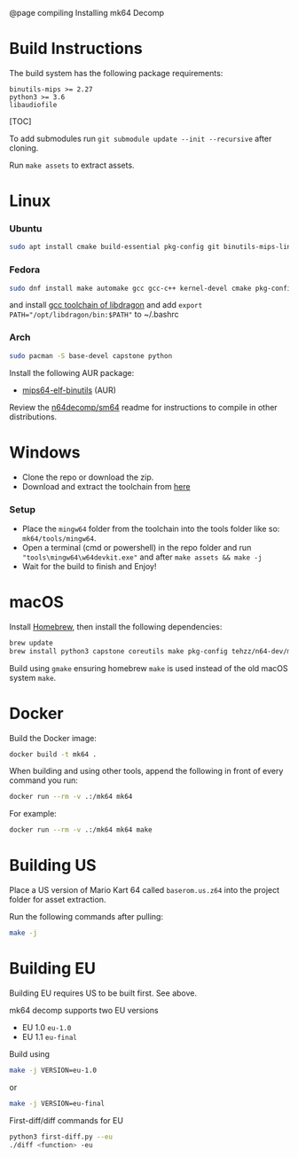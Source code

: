 @page compiling Installing mk64 Decomp
# Build Instructions
The build system has the following package requirements:

    binutils-mips >= 2.27
    python3 >= 3.6
    libaudiofile

[TOC]

To add submodules run `git submodule update --init --recursive` after cloning.

Run `make assets` to extract assets.

# Linux

### Ubuntu

```bash
sudo apt install cmake build-essential pkg-config git binutils-mips-linux-gnu python3 zlib1g-dev libaudiofile-dev libcapstone-dev
```

### Fedora

```bash
sudo dnf install make automake gcc gcc-c++ kernel-devel cmake pkg-config git python3 zlib-devel audiofile-devel capstone
```
and install [gcc toolchain of libdragon](https://github.com/DragonMinded/libdragon/releases/tag/toolchain-continuous-prerelease) and add `export PATH="/opt/libdragon/bin:$PATH"` to ~/.bashrc

### Arch

```bash
sudo pacman -S base-devel capstone python
```
Install the following AUR package:
* [mips64-elf-binutils](https://aur.archlinux.org/packages/mips64-elf-binutils) (AUR)

Review the [n64decomp/sm64](https://github.com/n64decomp/sm64) readme for instructions to compile in other distributions.

# Windows

- Clone the repo or download the zip.
- Download and extract the toolchain from [here](https://github.com/coco875/mk64-tools/releases/download/v0.0.8/mips-tools-chain-windows.zip)

### Setup
- Place the `mingw64` folder from the toolchain into the tools folder like so: `mk64/tools/mingw64`.
- Open a terminal (cmd or powershell) in the repo folder and run `"tools\mingw64\w64devkit.exe"` and after `make assets && make -j`
- Wait for the build to finish and Enjoy!

# macOS

Install [Homebrew](https://brew.sh), then install the following dependencies:
```bash
brew update
brew install python3 capstone coreutils make pkg-config tehzz/n64-dev/mips64-elf-binutils
```

Build using `gmake` ensuring homebrew `make` is used instead of the old macOS system `make`.

# Docker

Build the Docker image:
```bash
docker build -t mk64 .
```

When building and using other tools, append the following in front of every command you run:
```bash
docker run --rm -v .:/mk64 mk64
```

For example:
```bash
docker run --rm -v .:/mk64 mk64 make
```

# Building US

Place a US version of Mario Kart 64 called `baserom.us.z64` into the project folder for asset extraction.

Run the following commands after pulling:
```bash
make -j
```

# Building EU

Building EU requires US to be built first. See above.

mk64 decomp supports two EU versions
* EU 1.0 `eu-1.0`
* EU 1.1 `eu-final`

Build using
```bash
make -j VERSION=eu-1.0
```
or
```bash
make -j VERSION=eu-final
```

First-diff/diff commands for EU
```bash
python3 first-diff.py --eu
./diff <function> -eu
```
